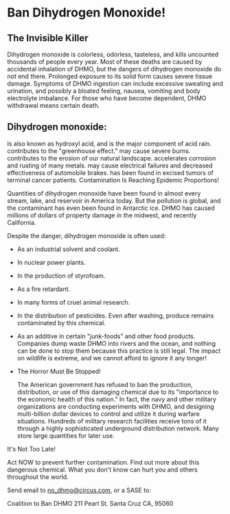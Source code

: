 # Ban Dihydrogen Monoxide!
## The Invisible Killer
  Dihydrogen monoxide is colorless, odorless, tasteless, and kills uncounted thousands of people every year. Most of these deaths are caused by accidental inhalation of DHMO, but the dangers of dihydrogen monoxide do not end there. Prolonged exposure to its solid form causes severe tissue damage. Symptoms of DHMO ingestion can include excessive sweating and urination, and possibly a bloated feeling, nausea, vomiting and body electrolyte imbalance. For those who have become dependent, DHMO withdrawal means certain death.

## Dihydrogen monoxide:

  Is also known as hydroxyl acid, and is the major component of acid rain.
contributes to the "greenhouse effect."
may cause severe burns.
contributes to the erosion of our natural landscape.
accelerates corrosion and rusting of many metals.
may cause electrical failures and decreased effectiveness of automobile brakes.
has been found in excised tumors of terminal cancer patients.
Contamination Is Reaching Epidemic Proportions!

  Quantities of dihydrogen monoxide have been found in almost every stream, lake, and reservoir in America today. But the pollution is global, and the contaminant has even been found in Antarctic ice. DHMO has caused millions of dollars of property damage in the midwest, and recently California.

Despite the danger, dihydrogen monoxide is often used:

- As an industrial solvent and coolant.

- In nuclear power plants.

- In the production of styrofoam.

- As a fire retardant.

- In many forms of cruel animal research.

- In the distribution of pesticides. Even after washing, produce remains contaminated by this chemical.

- As an additive in certain "junk-foods" and other food products.
Companies dump waste DHMO into rivers and the ocean, and nothing can be done to stop them because this practice is still legal. The impact on wildlife is extreme, and we cannot afford to ignore it any longer!

- The Horror Must Be Stopped!

  The American government has refused to ban the production, distribution, or use of this damaging chemical due to its "importance to the economic health of this nation." In fact, the navy and other military organizations are conducting experiments with DHMO, and designing multi-billion dollar devices to control and utilize it during warfare situations. Hundreds of military research facilities receive tons of it through a highly sophisticated underground distribution network. Many store large quantities for later use.

It's Not Too Late!

Act NOW to prevent further contamination. Find out more about this dangerous chemical. What you don't know can hurt you and others throughout the world. 

Send email to no_dhmo@circus.com, or a SASE to:

Coalition to Ban DHMO
211 Pearl St.
Santa Cruz CA, 95060
